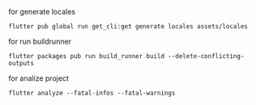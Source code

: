for generate locales
```shell
flutter pub global run get_cli:get generate locales assets/locales
```
for run buildrunner
```shell
flutter packages pub run build_runner build --delete-conflicting-outputs
```
for analize project
```shell
flutter analyze --fatal-infos --fatal-warnings
```